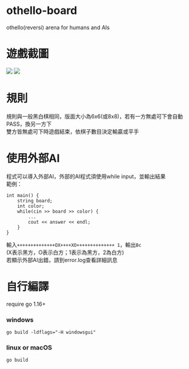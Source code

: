 # othello-board
othello(reversi) arena for humans and AIs

# 遊戲截圖
![](https://user-images.githubusercontent.com/65079334/120734562-a9e3ce80-c51b-11eb-8590-6033cb762637.png)
![](https://user-images.githubusercontent.com/65079334/120924683-68177b80-c707-11eb-92ce-d87c60a4db26.png)

# 規則
規則與一般黑白棋相同，版面大小為6x6(或8x8)，若有一方無處可下會自動PASS，換另一方下  
雙方皆無處可下時遊戲結束，依棋子數目決定輸贏或平手  

# 使用外部AI
程式可以導入外部AI，外部的AI程式須使用while input，並輸出結果  
範例：  
```
int main() {  
    string board;
    int color;
    while(cin >> board >> color) {
        ...
        cout << answer << endl;
    }
}
```
輸入```++++++++++++++OX++++XO++++++++++++++ 1```，輸出```Bc```  
(X表示黑方，O表示白方；1表示為黑方，2為白方)  
若顯示外部AI出錯，請到error.log查看詳細訊息  

# 自行編譯
require go 1.16+  
### windows
```go build -ldflags="-H windowsgui"```  
### linux or macOS
```go build```  
